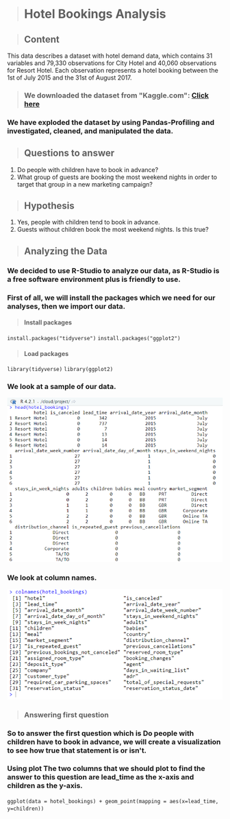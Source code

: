 > # Hotel Bookings Analysis

> ## Content
This data describes a dataset with hotel demand data, which contains 31 variables and 79,330 observations for City Hotel and 40,060 observations for Resort Hotel. Each observation represents a hotel booking between the 1st of July 2015 and the 31st of August 2017.

> ### We downloaded the dataset from "Kaggle.com": [Click here](https://www.kaggle.com/datasets/mojtaba142/hotel-booking)

### We have exploded the dataset by using Pandas-Profiling and investigated, cleaned, and manipulated the data.

> ## Questions to answer
1. Do people with children have to book in advance?
2. What group of guests are booking the most weekend nights in order to target that group in a new marketing campaign?

> ## Hypothesis
1. Yes, people with children tend to book in advance.
2. Guests without children book the most weekend nights. Is this true?


> ## Analyzing the Data

### We decided to use R-Studio to analyze our data, as R-Studio is a free software environment plus is friendly to use.

### First of all, we will install the packages which we need for our analyses, then we import our data.

> #### Install packages

`install.packages("tidyverse")`
`install.packages("ggplot2")`

> #### Load packages

`library(tidyverse)`
`library(ggplot2)`


### We look at a sample of our data.

![](images/image-2.png)


### We look at column names.

![](images/image-4.png)


> ### Answering first question

### So to answer the first question which is **Do people with children have to book in advance**, we will create a visualization to see how true that statement is or isn't.

### Using plot The two columns that we should plot to find the answer to this question are **lead_time** as the x-axis and **children** as the y-axis.

`ggplot(data = hotel_bookings) + geom_point(mapping = aes(x=lead_time, y=children))`


